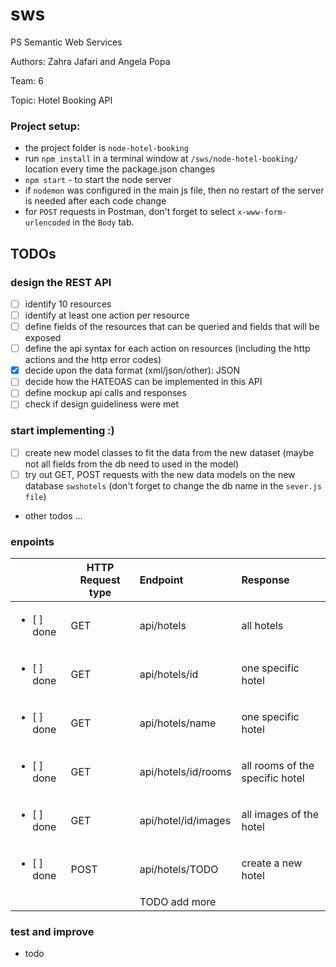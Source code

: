 # sws
PS Semantic Web Services

Authors: Zahra Jafari and Angela Popa

Team: 6

Topic: Hotel Booking API

### Project setup:

  * the project folder is `node-hotel-booking`
  * run `npm install` in a terminal window at `/sws/node-hotel-booking/` location every time the package.json changes
  * `npm start` - to start the node server
  * if `nodemon` was configured in the main js file, then no restart of the server is needed after each code change
  * for `POST` requests in Postman, don't forget to select `x-www-form-urlencoded` in the `Body` tab.

## TODOs
### design the REST API
  - [ ] identify 10 resources
  - [ ] identify at least one action per resource
  - [ ] define fields of the resources that can be queried and fields that will be exposed
  - [ ] define the api syntax for each action on resources (including the http actions and the http error codes)
  - [x] decide upon the data format (xml/json/other): JSON
  - [ ] decide how the HATEOAS can be implemented in this API
  - [ ] define mockup api calls and responses
  - [ ] check if design guideliness were met

### start implementing :)
  - [ ] create new model classes to fit the data from the new dataset (maybe not all fields from the db need to used in the model)
  - [ ] try out GET, POST requests with the new data models on the new database `swshotels` (don't forget to change the db name in the `sever.js file`)
  - other todos ...


  ### enpoints

  |  | HTTP Request type | Endpoint| Response  |
  |---- | ------------- |:-------------|:-----|
  |<ul><li>[ ] done</li> | GET | api/hotels | all hotels |
  |<ul><li>[ ] done</li>| GET | api/hotels/id | one specific hotel|
  |<ul><li>[ ] done</li>| GET | api/hotels/name | one specific hotel|
  |<ul><li>[ ] done</li>| GET | api/hotels/id/rooms | all rooms of the specific hotel|
  |<ul><li>[ ] done</li>| GET | api/hotel/id/images | all images of the hotel|
  |<ul><li>[ ] done</li>| POST| api/hotels/TODO | create a new hotel|
  |||TODO add more||


### test and improve
- todo
